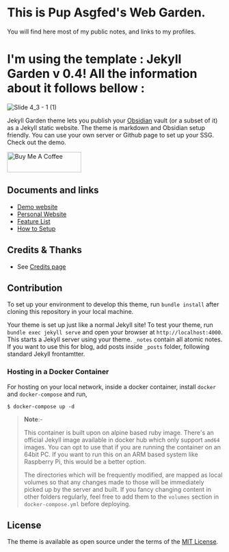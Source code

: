 # This is Pup Asgfed's Web Garden.

You will find here most of my public notes, and links to my profiles.



# I'm using the template : Jekyll Garden v 0.4! All the information about it follows bellow :
![Slide 4_3 - 1 (1)](https://user-images.githubusercontent.com/1788677/169704768-65c32d93-7884-47fa-b98c-bc8329acc6a7.png)


Jekyll Garden theme lets you publish your [Obsidian](https://obsidian.md/) vault (or a subset of it) as a Jekyll static website. The theme is markdown and Obsidian setup friendly. You can use your own server or Github page to set up your SSG. Check out the demo.

<a href="https://www.buymeacoffee.com/hiran" target="_blank"><img src="https://cdn.buymeacoffee.com/buttons/v2/default-yellow.png" alt="Buy Me A Coffee" height= "48" width="173"></a>

## Documents and links
-  [Demo website](https://jekyll-garden.github.io/)
-  [Personal Website](https://hiran.in/)
-  [Feature List](https://jekyll-garden.github.io/post/features)
-  [How to Setup](https://jekyll-garden.github.io/post/how-to)

## Credits & Thanks
-  See [Credits page](https://jekyll-garden.github.io/credits)

## Contribution

To set up your environment to develop this theme, run `bundle install` after cloning this repository in your local machine.

Your theme is set up just like a normal Jekyll site! To test your theme, run `bundle exec jekyll serve` and open your browser at `http://localhost:4000`. This starts a Jekyll server using your theme. `_notes` contain all atomic notes. If you want to use this for blog, add posts inside `_posts` folder, following standard Jekyll frontamtter.

### Hosting in a Docker Container
For hosting on your local network, inside a docker container, install `docker` and `docker-compose` and run,
```Terminal
$ docker-compose up -d
```
> **Note**:-
> 
> This container is built upon on alpine based ruby image. There's an official Jekyll image available in docker hub which only support `amd64` images. You can opt to use that if you are running the container on an 64bit PC. If you want to run this on an ARM based system like Raspberry Pi, this would be a better option.
>
> The directories which will be frequently modified, are mapped as local volumes so that any changes made to those will be immediately picked up by the server and built. If you fancy changing content in other folders regularly, feel free to add them to the `volumes` section in `docker-compose.yml` before deploying.


## License

The theme is available as open source under the terms of the [MIT License](http://opensource.org/licenses/MIT).
